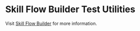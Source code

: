 # Skill Flow Builder Test Utilities

Visit [Skill Flow Builder](https://alexa.design/sfb-editor-landing-page) for
more information.
